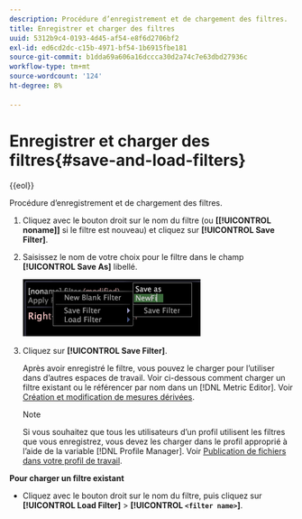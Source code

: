 ```yaml
---
description: Procédure d’enregistrement et de chargement des filtres.
title: Enregistrer et charger des filtres
uuid: 5312b9c4-0193-4d45-af54-e8f6d2706bf2
exl-id: ed6cd2dc-c15b-4971-bf54-1b6915fbe181
source-git-commit: b1dda69a606a16dccca30d2a74c7e63dbd27936c
workflow-type: tm+mt
source-wordcount: '124'
ht-degree: 8%

---
```


# Enregistrer et charger des filtres{#save-and-load-filters}

{{eol}}

Procédure d’enregistrement et de chargement des filtres.

1. Cliquez avec le bouton droit sur le nom du filtre (ou **\[[!UICONTROL noname]\]** si le filtre est nouveau) et cliquez sur **[!UICONTROL Save Filter]**.
1. Saisissez le nom de votre choix pour le filtre dans le champ **[!UICONTROL Save As]** libellé.

   ![Infos sur l’étape](assets/vis_FilterEditor_SaveFilter.png)

1. Cliquez sur **[!UICONTROL Save Filter]**.

   Après avoir enregistré le filtre, vous pouvez le charger pour l’utiliser dans d’autres espaces de travail. Voir ci-dessous comment charger un filtre existant ou le référencer par nom dans un [!DNL Metric Editor]. Voir [Création et modification de mesures dérivées](../../../../home/c-get-started/c-admin-intrf/c-prof-mgr/c-drvd-mtrcs.md#concept-e41723b342a849309874b26232224a40).

   >[!NOTE]
   >
   >Si vous souhaitez que tous les utilisateurs d’un profil utilisent les filtres que vous enregistrez, vous devez les charger dans le profil approprié à l’aide de la variable [!DNL Profile Manager]. Voir [Publication de fichiers dans votre profil de travail](../../../../home/c-get-started/c-admin-intrf/c-prof-mgr/t-pub-files-wkg-prof.md#task-a0106e010c834d16bd60eef4721b6af9).

**Pour charger un filtre existant**

* Cliquez avec le bouton droit sur le nom du filtre, puis cliquez sur **[!UICONTROL Load Filter]** > **[!UICONTROL `<filter name>`]**.

